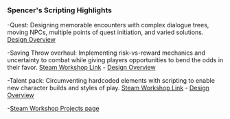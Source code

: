 ### Spencer's Scripting Highlights

-Quest: Designing memorable encounters with complex dialogue trees, moving NPCs, multiple points of quest initiation, and varied solutions. [Design Overview](https://github.com/spncrptrsn/spncrptrsn.github.io/blob/master/glenrock_design.md)

-Saving Throw overhaul: Implementing risk-vs-reward mechanics and uncertainty to combat while giving players opportunities to bend the odds in their favor. [Steam Workshop Link](https://steamcommunity.com/sharedfiles/filedetails/?id=1505329732) - [Design Overview](https://github.com/spncrptrsn/spncrptrsn.github.io/blob/master/abst_design.md)

-Talent pack: Circumventing hardcoded elements with scripting to enable new character builds and styles of play. [Steam Workshop Link](https://steamcommunity.com/sharedfiles/filedetails/?id=1508979975) - [Design Overview](https://github.com/spncrptrsn/spncrptrsn.github.io/blob/master/talentpack_design.md)

-[Steam Workshop Projects page](https://steamcommunity.com/profiles/76561197979648074/myworkshopfiles/?appid=435150)
